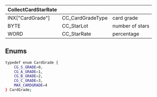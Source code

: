 | CollectCardStarRate |                  |                 |
| ------------------- | ---------------- | --------------- |
| INX["CardGrade"]    | CC_CardGradeType | card grade      |
| BYTE                | CC_StarLot       | number of stars |
| WORD                | CC_StarRate      | percentage      |

## Enums
```bash
typedef enum CardGrade {
    CG_S_GRADE=0,
    CG_A_GRADE=1,
    CG_B_GRADE=2,
    CG_C_GRADE=3,
    MAX_CARDGRADE=4
} CardGrade;
```